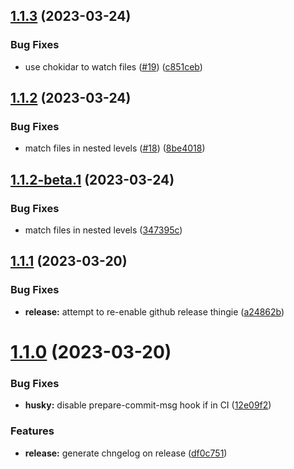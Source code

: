 ## [1.1.3](https://github.com/krznbtni/rollup-plugin-svelte-component-barrel-file/compare/v1.1.2...v1.1.3) (2023-03-24)

### Bug Fixes

- use chokidar to watch files ([#19](https://github.com/krznbtni/rollup-plugin-svelte-component-barrel-file/issues/19)) ([c851ceb](https://github.com/krznbtni/rollup-plugin-svelte-component-barrel-file/commit/c851cebf9b492273aa7a500b49b35fff8a9b81d5))

## [1.1.2](https://github.com/krznbtni/rollup-plugin-svelte-component-barrel-file/compare/v1.1.1...v1.1.2) (2023-03-24)

### Bug Fixes

- match files in nested levels ([#18](https://github.com/krznbtni/rollup-plugin-svelte-component-barrel-file/issues/18)) ([8be4018](https://github.com/krznbtni/rollup-plugin-svelte-component-barrel-file/commit/8be401812ef697cd70e1296036e5f84f4291ef7b))

## [1.1.2-beta.1](https://github.com/krznbtni/rollup-plugin-svelte-component-barrel-file/compare/v1.1.1...v1.1.2-beta.1) (2023-03-24)

### Bug Fixes

- match files in nested levels ([347395c](https://github.com/krznbtni/rollup-plugin-svelte-component-barrel-file/commit/347395c0aeb2f1d7f04710ccb1735d34939b9e07))

## [1.1.1](https://github.com/krznbtni/rollup-plugin-svelte-component-barrel-file/compare/v1.1.0...v1.1.1) (2023-03-20)

### Bug Fixes

- **release:** attempt to re-enable github release thingie ([a24862b](https://github.com/krznbtni/rollup-plugin-svelte-component-barrel-file/commit/a24862b2962015a1f359d8c0438293058f7d1987))

# [1.1.0](https://github.com/krznbtni/rollup-plugin-svelte-component-barrel-file/compare/v1.0.0...v1.1.0) (2023-03-20)

### Bug Fixes

- **husky:** disable prepare-commit-msg hook if in CI ([12e09f2](https://github.com/krznbtni/rollup-plugin-svelte-component-barrel-file/commit/12e09f292a6c559b9e6b587b604b24f79f5507cb))

### Features

- **release:** generate chngelog on release ([df0c751](https://github.com/krznbtni/rollup-plugin-svelte-component-barrel-file/commit/df0c7511c5aba6778826d8d4ba7ff74790855304))
